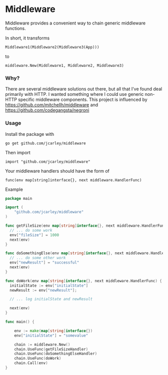 # Middleware

Middleware provides a convenient way to chain
generic middleware functions.

In short, it transforms

    Middleware1(Middleware2(Middleware3(App)))

to

    middleware.New(Middleware1, Middleware2, Middleware3)

### Why?

There are several middleware solutions out there, but all that I've found deal
primarily with HTTP.  I wanted something where I could use generic non-HTTP
specific middleware components.  This project is influenced by
https://github.com/mitchellh/middleware and https://github.com/codegangsta/negroni

### Usage

Install the package with

    go get github.com/jcarley/middleware

Then import

    import "github.com/jcarley/middleware"

Your middleware handlers should have the form of

    func(env map[string]interface{}, next middleware.HandlerFunc)


Example

```go
package main

import (
    "github.com/jcarley/middleware"
)

func getFileSize(env map[string]interface{}, next middleware.HandlerFunc) {
  // ... do some work
  env["fileSize"] = 1000
  next(env)
}

func doSomethingElse(env map[string]interface{}, next middleware.HandlerFunc) {
  // ... do some other work
  env["newResult"] = "successful"
  next(env)
}

func doWork(env map[string]interface{}, next middleware.HandlerFunc) {
  initialState := env["initialState"]
  newResult := env["newResult"];

  // ... log initialState and newResult

  next(env)
}

func main() {

    env := make(map[string]interface{})
    env["initialState"] = "somevalue"

    chain := middleware.New()
    chain.UseFunc(getFileSizeHandler)
    chain.UseFunc(doSomethingElseHandler)
    chain.UseFunc(doWork)
    chain.Call(env)
}
```

